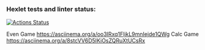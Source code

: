 ### Hexlet tests and linter status:
[![Actions Status](https://github.com/Ymirotvorenie/java-project-61/actions/workflows/hexlet-check.yml/badge.svg)](https://github.com/Ymirotvorenie/java-project-61/actions)

Even Game
https://asciinema.org/a/oo3IRxq1FljkL9mnIejde1QWg
Calc Game
https://asciinema.org/a/8stcVV6D5IKiOsZQRuXtUCsRx
